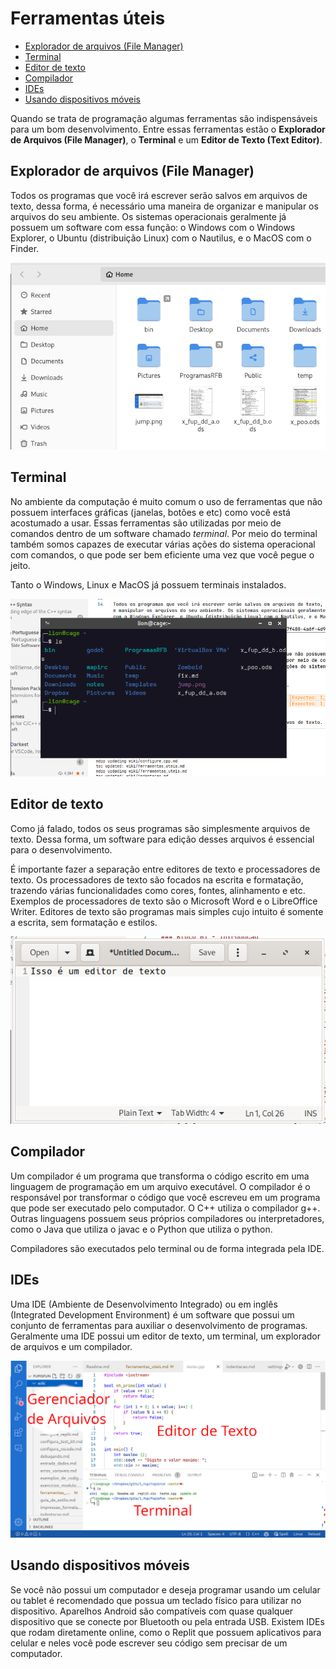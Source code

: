 # Ferramentas úteis

<!-- toc -->
- [Explorador de arquivos (File Manager)](#explorador-de-arquivos-file-manager)
- [Terminal](#terminal)
- [Editor de texto](#editor-de-texto)
- [Compilador](#compilador)
- [IDEs](#ides)
- [Usando dispositivos móveis](#usando-dispositivos-móveis)
<!-- toc -->

Quando se trata de programação algumas ferramentas são indispensáveis para um bom desenvolvimento. Entre essas ferramentas estão o **Explorador de Arquivos (File Manager)**, o **Terminal** e um **Editor de Texto (Text Editor)**.

## Explorador de arquivos (File Manager)

Todos os programas que você irá escrever serão salvos em arquivos de texto, dessa forma, é necessário uma maneira de organizar e manipular os arquivos do seu ambiente. Os sistemas operacionais geralmente já possuem um software com essa função: o Windows com o Windows Explorer, o Ubuntu (distribuição Linux) com o Nautilus, e o MacOS com o Finder.

![image](img_explorer.png)

## Terminal

No ambiente da computação é muito comum o uso de ferramentas que não possuem interfaces gráficas (janelas, botões e etc) como você está acostumado a usar. Essas ferramentas são utilizadas por meio de comandos dentro de um software chamado *terminal*. Por meio do terminal também somos capazes de executar várias ações do sistema operacional com comandos, o que pode ser bem eficiente uma vez que você pegue o jeito.

Tanto o Windows, Linux e MacOS já possuem terminais instalados.

![image](img_terminal.png)

## Editor de texto

Como já falado, todos os seus programas são simplesmente arquivos de texto. Dessa forma, um software para edição desses arquivos é essencial para o desenvolvimento.

É importante fazer a separação entre editores de texto e processadores de texto. Os processadores de texto são focados na escrita e formatação, trazendo várias funcionalidades como cores, fontes, alinhamento e etc. Exemplos de processadores de texto são o Microsoft Word e o LibreOffice Writer. Editores de texto são programas mais simples cujo intuito é somente a escrita, sem formatação e estilos.

![image](img_editor.png)

## Compilador

Um compilador é um programa que transforma o código escrito em uma linguagem de programação em um arquivo executável. O compilador é o responsável por transformar o código que você escreveu em um programa que pode ser executado pelo computador. O C++ utiliza o compilador g++. Outras linguagens possuem seus próprios compiladores ou interpretadores, como o Java que utiliza o javac e o Python que utiliza o python.

Compiladores são executados pelo terminal ou de forma integrada pela IDE.

## IDEs

Uma IDE (Ambiente de Desenvolvimento Integrado) ou em inglês (Integrated Development Environment) é um software que possui um conjunto de ferramentas para auxiliar o desenvolvimento de programas. Geralmente uma IDE possui um editor de texto, um terminal, um explorador de arquivos e um compilador.

![image](img_ide.png)

## Usando dispositivos móveis

Se você não possui um computador e deseja programar usando um celular ou tablet é recomendado que possua um teclado físico para utilizar no dispositivo. Aparelhos Android são compatíveis com quase qualquer dispositivo que se conecte por Bluetooth ou pela entrada USB. Existem IDEs que rodam diretamente online, como o Replit que possuem aplicativos para celular e neles você pode escrever seu código sem precisar de um computador.

